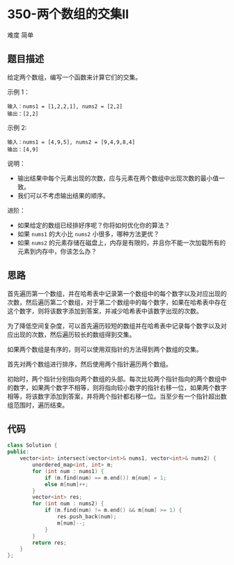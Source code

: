# 350-两个数组的交集II

难度 简单



## 题目描述

给定两个数组，编写一个函数来计算它们的交集。

示例 1：
```
输入：nums1 = [1,2,2,1], nums2 = [2,2]
输出：[2,2]
```
示例 2:
```
输入：nums1 = [4,9,5], nums2 = [9,4,9,8,4]
输出：[4,9]
```

说明：

- 输出结果中每个元素出现的次数，应与元素在两个数组中出现次数的最小值一致。
- 我们可以不考虑输出结果的顺序。

进阶：

- 如果给定的数组已经排好序呢？你将如何优化你的算法？
- 如果 `nums1` 的大小比 `nums2` 小很多，哪种方法更优？
- 如果 `nums2` 的元素存储在磁盘上，内存是有限的，并且你不能一次加载所有的元素到内存中，你该怎么办？



## 思路

首先遍历第一个数组，并在哈希表中记录第一个数组中的每个数字以及对应出现的次数，然后遍历第二个数组，对于第二个数组中的每个数字，如果在哈希表中存在这个数字，则将该数字添加到答案，并减少哈希表中该数字出现的次数。

为了降低空间复杂度，可以首先遍历较短的数组并在哈希表中记录每个数字以及对应出现的次数，然后遍历较长的数组得到交集。

如果两个数组是有序的，则可以使用双指针的方法得到两个数组的交集。

首先对两个数组进行排序，然后使用两个指针遍历两个数组。

初始时，两个指针分别指向两个数组的头部。每次比较两个指针指向的两个数组中的数字，如果两个数字不相等，则将指向较小数字的指针右移一位，如果两个数字相等，将该数字添加到答案，并将两个指针都右移一位。当至少有一个指针超出数组范围时，遍历结束。



## 代码

```c++
class Solution {
public:
    vector<int> intersect(vector<int>& nums1, vector<int>& nums2) {
        unordered_map<int, int> m;
        for (int num : nums1) {
            if (m.find(num) == m.end()) m[num] = 1;
            else m[num]++;
        }
        vector<int> res;
        for (int num : nums2) {
            if (m.find(num) != m.end() && m[num] >= 1) {
                res.push_back(num);
                m[num]--;
            }
        }
        return res;
    }
};
```

